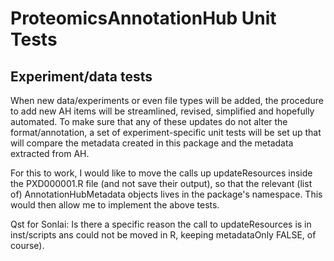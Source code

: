 # ProteomicsAnnotationHub Unit Tests

## Experiment/data tests

When new data/experiments or even file types will be added, the
procedure to add new AH items will be streamlined, revised, simplified
and hopefully automated. To make sure that any of these updates do not
alter the format/annotation, a set of experiment-specific unit tests
will be set up that will compare the metadata created in this package
and the metadata extracted from AH.

For this to work, I would like to move the calls up updateResources
inside the PXD000001.R file (and not save their output), so that the
relevant (list of) AnnotationHubMetadata objects lives in the
package's namespace. This would then allow me to implement the above
tests.

Qst for Sonlai: Is there a specific reason the call to updateResources
is in inst/scripts ans could not be moved in R, keeping metadataOnly
FALSE, of course). 

